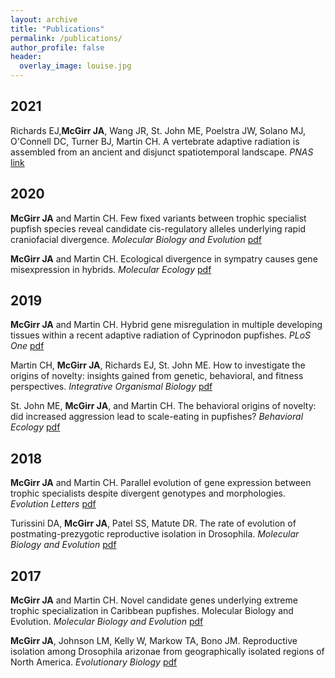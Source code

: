 ```yaml
---
layout: archive
title: "Publications"
permalink: /publications/
author_profile: false
header:
  overlay_image: louise.jpg
---
```


## 2021
Richards EJ,<b>McGirr JA</b>, Wang JR, St. John ME, Poelstra JW, Solano MJ, O'Connell DC, Turner BJ, Martin CH. A vertebrate adaptive radiation is assembled from an ancient and disjunct spatiotemporal landscape. <i>PNAS</i> [link](https://doi.org/10.1073/pnas.2011811118)

## 2020
<b>McGirr JA</b> and Martin CH. Few fixed variants between trophic specialist pupfish species reveal candidate cis-regulatory alleles underlying rapid craniofacial divergence. <i>Molecular Biology and Evolution</i> [pdf](https://github.com/joemcgirr/joemcgirr.github.io/blob/master/files/papers/mcgirr_2020.pdf)

<b>McGirr JA</b> and Martin CH. Ecological divergence in sympatry causes gene misexpression in hybrids. <i>Molecular Ecology</i> [pdf](https://github.com/joemcgirr/joemcgirr.github.io/blob/master/files/papers/mcgirr_2020b.pdf)

## 2019
<b>McGirr JA</b> and Martin CH. Hybrid gene misregulation in multiple developing tissues within a recent adaptive radiation of Cyprinodon pupfishes. <i>PLoS One</i> [pdf](https://github.com/joemcgirr/joemcgirr.github.io/blob/master/files/papers/mcgirr_2019.pdf)

Martin CH, <b>McGirr JA</b>, Richards EJ, St. John ME. How to investigate the origins of novelty: insights gained from genetic, behavioral, and fitness perspectives. <i>Integrative Organismal Biology</i> [pdf](https://github.com/joemcgirr/joemcgirr.github.io/blob/master/files/papers/martin_2019.pdf)

St. John ME, <b>McGirr JA</b>, and Martin CH. The behavioral origins of novelty: did increased aggression lead to scale-eating in pupfishes? <i>Behavioral Ecology</i> [pdf](https://github.com/joemcgirr/joemcgirr.github.io/blob/master/files/papers/st_john_2019.pdf)

## 2018
<b>McGirr JA</b> and Martin CH. Parallel evolution of gene expression between trophic specialists despite divergent genotypes and morphologies. <i>Evolution Letters</i> [pdf](https://github.com/joemcgirr/joemcgirr.github.io/blob/master/files/papers/mcgirr_2018.pdf)
	
Turissini DA, <b>McGirr JA</b>, Patel SS, Matute DR. The rate of evolution of postmating-prezygotic reproductive isolation in Drosophila. <i>Molecular Biology and Evolution</i> [pdf](https://github.com/joemcgirr/joemcgirr.github.io/blob/master/files/papers/turissini_2018.pdf)

## 2017	
<b>McGirr JA</b> and Martin CH. Novel candidate genes underlying extreme trophic specialization in Caribbean pupfishes. Molecular Biology and Evolution. <i>Molecular Biology and Evolution</i> [pdf](https://github.com/joemcgirr/joemcgirr.github.io/blob/master/files/papers/mcgirr_2017b.pdf)

<b>McGirr JA</b>, Johnson LM, Kelly W, Markow TA, Bono JM. Reproductive isolation among Drosophila arizonae from geographically isolated regions of North America. <i>Evolutionary Biology</i> [pdf](https://github.com/joemcgirr/joemcgirr.github.io/blob/master/files/papers/mcgirr_2017a.pdf)



